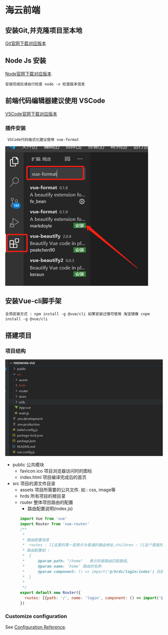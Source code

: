# 海云前端
## 安装Git,并克隆项目至本地
 
 [Git官网下载对应版本](https://git-scm.com/download/)

## Node Js 安装

[Node官网下载对应版本](https://nodejs.org/en/download/)
```
安装完成后请自行检查 node -v 检查版本信息
```
## 前端代码编辑器建议使用 VSCode

[VSCode官网下载对应版本](https://code.visualstudio.com/download/)

### 插件安装

```
 VSCode代码格式化建议使用 vue-format
```
![image](https://github.com/hyrenserv/vcol/blob/master/image/vue-format.jpg)
## 安装Vue-cli脚手架

```
全局安装方式 : npm install -g @vue/cli 如果安装过慢可使用 淘宝镜像 cnpm install -g @vue/cli
```

## 搭建项目
### 项目结构
![image](https://github.com/hyrenserv/vcol/blob/master/image/project-desc.jpg)
 - public 公共模块
   - favicon.ico 项目浏览器访问时的图标
   - index.html 项目编译完成后的首页
 - src 项目的源文件目录
   - assets 项目所需要的公共文件. 如 : css, image等
   - hrds 所有项目的根目录
   - router 整体项目路由的配置
     - 路由配置说明(index.js)
     ```js
     import Vue from 'vue'
     import Router from 'vue-router'
     /**
      *
      * 路由配置信息
      *  routes : [{这里的第一层表示为普通的路由地址,children : [{这个里面的是二级路由配置}]
      * 路由配置如 :
      *  {
      *      @param path: "/home"   表示的是路由匹配路径,
      *      @param name: 'home' 路由的名称
      *      @param component: () => import('@/hrds/login/index') 后面为路由地址的具体页面
      *  }
      *
      */
     export default new Router({
       routes: [{path: '/', name: 'login', component: () => import('@/hrds/login/login.vue')}]
     })
     ```
### Customize configuration
See [Configuration Reference](https://cli.vuejs.org/config/).
